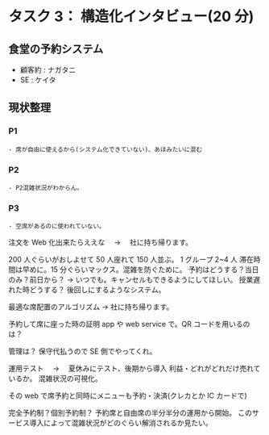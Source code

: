 # タスク 3： 構造化インタビュー(20 分)

## 食堂の予約システム

- 顧客約 : ナガタニ
- SE : ケイタ

## 現状整理

### P1

    - 席が自由に使えるから(システム化できていない)、あほみたいに混む

### P2

    - P2混雑状況がわからん。

### P3

    - 空席があるのに使われていない。

注文を Web 化出来たらええな　 → 　社に持ち帰ります。

200 人ぐらいがおしよせて 50 人座れて 150 人並ぶ。
1 グループ 2~4 人
滞在時間は早めに。15 分ぐらいマックス。混雑を防ぐために。
予約はどうする？当日のみ？前日から？
→ いつでも。キャンセルもできるようにしてほしい。
授業遅れた時どうする？
後回しにするようなシステム。

最適な席配置のアルゴリズム
→ 社に持ち帰ります。

予約して席に座った時の証明
app や web service で。QR コードを用いるのは？

管理は？
保守代払うので SE 側でやってくれ。

運用テスト　 → 　夏休みにテスト、後期から導入
利益・どれがどれだけ売れているか。
混雑状況の可視化。

その web で席予約と同時にメニューも予約・決済(クレカとか IC カードで)

完全予約制？個別予約制？
予約席と自由席の半分半分の運用から開始。
このサービス導入によって混雑状況がどのぐらい解消されるか見たい。
